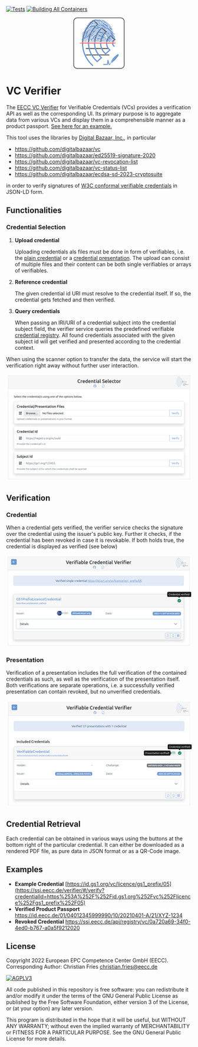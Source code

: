 [![Tests](https://github.com/european-epc-competence-center/vc-verifier/actions/workflows/tests.yml/badge.svg)](https://github.com/european-epc-competence-center/vc-verifier/actions)
[![Building All Containers](https://github.com/european-epc-competence-center/vc-verifier/actions/workflows/build-all.yml/badge.svg)](https://github.com/orgs/european-epc-competence-center/packages?repo_name=vc-verifier)

<div align="center">

  <!-- PROJECT LOGO -->
  <p>
    <a href="https://ssi.eecc.de/verifier">
      <img src="assets/logo.png" alt="EECC VC Verifier" style="max-width:140px">
    </a>
  </p>

</div>


# VC Verifier

The [EECC VC Verifier](https://ssi.eecc.de/verifier/) for Verifiable Credentials (VCs) provides a verification API as well as the corresponding UI. Its primary purpose is to aggregate data from various VCs and display them in a comprehensible manner as a product passport. [See here for an example.](https://ssi.eecc.de/verifier/#/verify?subjectId=https%3A%2F%2Fid.eecc.de/01/04012345999990/10/20210401-A/21/XYZ-1234)

This tool uses the libraries by [Digital Bazaar, Inc.](https://github.com/digitalbazaar), in particular

- https://github.com/digitalbazaar/vc
- https://github.com/digitalbazaar/ed25519-signature-2020
- https://github.com/digitalbazaar/vc-revocation-list
- https://github.com/digitalbazaar/vc-status-list
- https://github.com/digitalbazaar/ecdsa-sd-2023-cryptosuite

in order to verify signatures of [W3C conformal verifiable credentials](https://www.w3.org/TR/vc-data-model/) in JSON-LD form.


## Functionalities

### Credential Selection


1. **Upload credential**

    Uploading credentials als files must be done in form of verifiables, i.e. the [plain credential](https://www.w3.org/TR/vc-data-model/#credentials) or a [credential presentation](https://www.w3.org/TR/vc-data-model/#presentations). The upload can consist of multiple files and their content can be both single verifiables or arrays of verifiables.

2. **Reference credential**

    The given credential id URI must resolve to the credential itself. If so, the credential gets fetched and then verified.

3. **Query credentials**
   
    When passing an IRI/URI of a credential subject into the credential subject field, the verifier service queries the predefined verifiable [credential registry](https://w3c.github.io/did-spec-registries/#credentialregistry). All found credentials associated with the given subject id will get verified and presented according to the credential context.  
    

When using the scanner option to transfer the data, the service will start the verification right away without further user interaction.

![Select view](assets/select.png)

## Verification


### Credential

When a credential gets verified, the verifier service checks the signature over the credential using the issuer's public key. Further it checks, if the credential has been revoked in case it is revokable. If both holds true, the credential is displayed as verified (see below)

![Select view](assets/credential.png)

### Presentation

Verification of a presentation includes the full verification of the contained credentials as such, as well as the verification of the presentation itself. Both verifications are separate operations, i.e. a successfully verified presentation can contain revoked, but no unverified credentials.

![Select view](assets/presentation.png)

## Credential Retrieval

Each credential can be obtained in various ways using the buttons at the bottom right of the particular credential. It can either be downloaded as a rendered PDF file, as pure data in JSON format or as a QR-Code image.

## Examples

- **Example Credential** [https://id.gs1.org/vc/licence/gs1_prefix/05](https://ssi.eecc.de/verifier/#/verify?credentialId=https%253A%252F%252Fid.gs1.org%252Fvc%252Flicence%252Fgs1_prefix%252F05)
- **Verified Product Passport** https://id.eecc.de/01/04012345999990/10/20210401-A/21/XYZ-1234
- **Revoked Credential** https://ssi.eecc.de/api/registry/vc/0a720a69-34f0-4ed0-b767-a0a5f9212020


## License

Copyright 2022 European EPC Competence Center GmbH (EECC). Corresponding Author: Christian Fries <christian.fries@eecc.de>

<a href="https://www.gnu.org/licenses/agpl-3.0.html">
<img alt="AGPLV3" style="border-width:0" src="https://www.gnu.org/graphics/agplv3-with-text-162x68.png" /><br />
</a>

All code published in this repository is free software: you can redistribute it and/or modify it under the terms of the
GNU General Public License as published by the Free Software Foundation, either version 3 of the License, or
(at your option) any later version.
</a>

This program is distributed in the hope that it will be useful, but WITHOUT ANY WARRANTY; without even the implied
warranty of MERCHANTABILITY or FITNESS FOR A PARTICULAR PURPOSE. See the GNU General Public License for more details.
